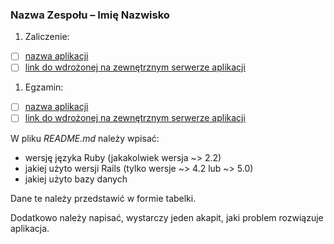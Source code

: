 ### Nazwa Zespołu – Imię Nazwisko

1. Zaliczenie:
 - [ ] [nazwa aplikacji](zaliczenie)
 - [ ] [link do wdrożonej na zewnętrznym serwerze aplikacji](/)
1. Egzamin:
 - [ ] [nazwa aplikacji](egzamin)
 - [ ] [link do wdrożonej na zewnętrznym serwerze aplikacji](/)

W pliku _README.md_ należy wpisać:

* wersję języka Ruby (jakakolwiek wersja ~> 2.2)
* jakiej użyto wersji Rails (tylko wersje ~> 4.2 lub ~> 5.0)
* jakiej użyto bazy danych

Dane te należy przedstawić w formie tabelki.

Dodatkowo należy napisać, wystarczy jeden akapit,
jaki problem rozwiązuje aplikacja.
